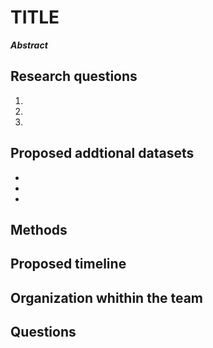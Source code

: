 # TITLE

***Abstract***

## Research questions
1. 
2. 
3. 

## Proposed addtional datasets 
- 
- 
- 

## Methods


## Proposed timeline

## Organization whithin the team 

## Questions 

